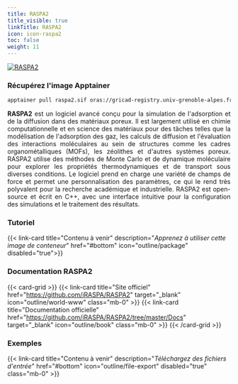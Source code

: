 ```yaml
---
title: RASPA2
title_visible: true
linkTitle: RASPA2
icon: icon-raspa2
toc: false
weight: 11
---
```


<a href="https://github.com/iRASPA/RASPA2" target="_blank" class="codes-pages-top-logo">
  <img alt="RASPA2" class="logo-raspa2"/>
</a>

### Récupérez l'image Apptainer

```bash
apptainer pull raspa2.sif oras://gricad-registry.univ-grenoble-alpes.fr/diamond/apptainer/apptainer-singularity-projects/raspa2.sif:latest
```

<div align="justify">

**RASPA2** est un logiciel avancé conçu pour la simulation de l'adsorption et de la diffusion dans des matériaux poreux. Il est largement utilisé en chimie computationnelle et en science des matériaux pour des tâches telles que la modélisation de l'adsorption des gaz, les calculs de diffusion et l'évaluation des interactions moléculaires au sein de structures comme les cadres organométalliques (MOFs), les zéolithes et d'autres systèmes poreux. RASPA2 utilise des méthodes de Monte Carlo et de dynamique moléculaire pour explorer les propriétés thermodynamiques et de transport sous diverses conditions. Le logiciel prend en charge une variété de champs de force et permet une personnalisation des paramètres, ce qui le rend très polyvalent pour la recherche académique et industrielle. RASPA2 est open-source et écrit en C++, avec une interface intuitive pour la configuration des simulations et le traitement des résultats.

</div>

<h3 class="mb-1">Tutoriel</h3>

{{< link-card title="Contenu à venir" description="<i>Apprenez à utiliser cette image de conteneur</i>" href="#bottom" icon="outline/package" disabled="true">}}

<h3 class="mb-1 mt-3">Documentation RASPA2</h3>

{{< card-grid >}}
{{< link-card title="Site officiel" href="https://github.com/iRASPA/RASPA2" target="_blank" icon="outline/world-www" class="mb-0" >}}
{{< link-card title="Documentation officielle" href="https://github.com/iRASPA/RASPA2/tree/master/Docs" target="_blank" icon="outline/book" class="mb-0" >}}
{{< /card-grid >}}

<h3 class="mb-1 mt-3">Exemples</h3>

{{< link-card title="Contenu à venir" description="<i>Téléchargez des fichiers d'entrée</i>" href="#bottom" icon="outline/file-export" disabled="true" class="mb-0" >}}
